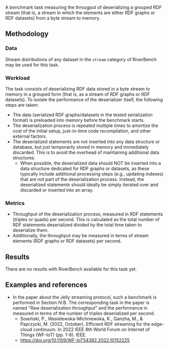A benchmark task measuring the througput of deserializing a grouped RDF stream (that is, a stream in which the elements are either RDF graphs or RDF datasets) from a byte stream to memory.

## Methodology

### Data

Stream distributions of any dataset in the `stream` category of RiverBench may be used for this task.

### Workload

The task consists of deserializing RDF data stored in a byte stream to memory in a grouped form (that is, as a stream of RDF graphs or RDF datasets). To isolate the performance of the deserializer itself, the following steps are taken:

- The data (serialized RDF graphs/datasets in the tested serialization format) is preloaded into memory before the benchmark starts.
- The deserialization process is repeated multiple times to amortize the cost of the initial setup, just-in-time code recompilation, and other external factors.
- The deserialized statements are not inserted into any data structure or database, but just temporarily stored in memory and immediately discarded. This is to avoid the overhead of maintaining additional data structures.
    - When possible, the deserialized data should NOT be inserted into a data structure dedicated for RDF graphs or datasets, as these typically include additional processing steps (e.g., updating indexes) that are not part of the deserialization process. Instead, the deserialized statements should ideally be simply iterated over and discarded or inserted into an array.

### Metrics

- Throughput of the deserialization process, measured in RDF statements (triples or quads) per second. This is calculated as the total number of RDF statements deserialized divided by the total time taken to deserialize them.
- Additionally, the throughput may be measured in terms of stream elements (RDF graphs or RDF datasets) per second.

## Results

There are no results with RiverBench available for this task yet.

## Examples and references

- In the paper about the Jelly streaming protocol, such a benchmark is performed in Section IV.B. The corresponding task in the paper is named "Raw deserialization throughput" and the performance in measured in terms of the number of triples deserialized per second.
    - Sowiński, P., Wasielewska-Michniewska, K., Ganzha, M., & Paprzycki, M. (2022, October). Efficient RDF streaming for the edge-cloud continuum. In 2022 IEEE 8th World Forum on Internet of Things (WF-IoT) (pp. 1-8). IEEE.
    - https://doi.org/10.1109/WF-IoT54382.2022.10152225
